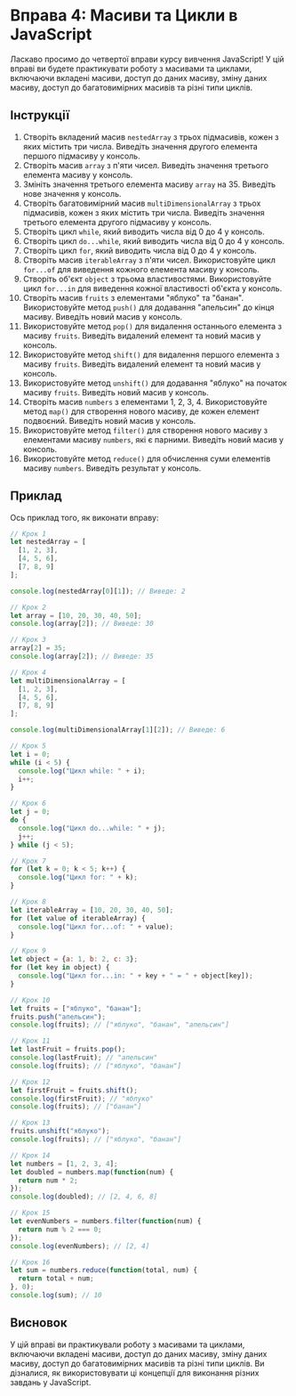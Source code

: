 # Вправа 4: Масиви та Цикли в JavaScript

Ласкаво просимо до четвертої вправи курсу вивчення JavaScript! У цій вправі ви будете практикувати роботу з масивами та циклами, включаючи вкладені масиви, доступ до даних масиву, зміну даних масиву, доступ до багатовимірних масивів та різні типи циклів.

## Інструкції

1. Створіть вкладений масив `nestedArray` з трьох підмасивів, кожен з яких містить три числа. Виведіть значення другого елемента першого підмасиву у консоль.
2. Створіть масив `array` з п'яти чисел. Виведіть значення третього елемента масиву у консоль.
3. Змініть значення третього елемента масиву `array` на 35. Виведіть нове значення у консоль.
4. Створіть багатовимірний масив `multiDimensionalArray` з трьох підмасивів, кожен з яких містить три числа. Виведіть значення третього елемента другого підмасиву у консоль.
5. Створіть цикл `while`, який виводить числа від 0 до 4 у консоль.
6. Створіть цикл `do...while`, який виводить числа від 0 до 4 у консоль.
7. Створіть цикл `for`, який виводить числа від 0 до 4 у консоль.
8. Створіть масив `iterableArray` з п'яти чисел. Використовуйте цикл `for...of` для виведення кожного елемента масиву у консоль.
9. Створіть об'єкт `object` з трьома властивостями. Використовуйте цикл `for...in` для виведення кожної властивості об'єкта у консоль.
10. Створіть масив `fruits` з елементами "яблуко" та "банан". Використовуйте метод `push()` для додавання "апельсин" до кінця масиву. Виведіть новий масив у консоль.
11. Використовуйте метод `pop()` для видалення останнього елемента з масиву `fruits`. Виведіть видалений елемент та новий масив у консоль.
12. Використовуйте метод `shift()` для видалення першого елемента з масиву `fruits`. Виведіть видалений елемент та новий масив у консоль.
13. Використовуйте метод `unshift()` для додавання "яблуко" на початок масиву `fruits`. Виведіть новий масив у консоль.
14. Створіть масив `numbers` з елементами 1, 2, 3, 4. Використовуйте метод `map()` для створення нового масиву, де кожен елемент подвоєний. Виведіть новий масив у консоль.
15. Використовуйте метод `filter()` для створення нового масиву з елементами масиву `numbers`, які є парними. Виведіть новий масив у консоль.
16. Використовуйте метод `reduce()` для обчислення суми елементів масиву `numbers`. Виведіть результат у консоль.

## Приклад

Ось приклад того, як виконати вправу:

```javascript
// Крок 1
let nestedArray = [
  [1, 2, 3],
  [4, 5, 6],
  [7, 8, 9]
];

console.log(nestedArray[0][1]); // Виведе: 2

// Крок 2
let array = [10, 20, 30, 40, 50];
console.log(array[2]); // Виведе: 30

// Крок 3
array[2] = 35;
console.log(array[2]); // Виведе: 35

// Крок 4
let multiDimensionalArray = [
  [1, 2, 3],
  [4, 5, 6],
  [7, 8, 9]
];

console.log(multiDimensionalArray[1][2]); // Виведе: 6

// Крок 5
let i = 0;
while (i < 5) {
  console.log("Цикл while: " + i);
  i++;
}

// Крок 6
let j = 0;
do {
  console.log("Цикл do...while: " + j);
  j++;
} while (j < 5);

// Крок 7
for (let k = 0; k < 5; k++) {
  console.log("Цикл for: " + k);
}

// Крок 8
let iterableArray = [10, 20, 30, 40, 50];
for (let value of iterableArray) {
  console.log("Цикл for...of: " + value);
}

// Крок 9
let object = {a: 1, b: 2, c: 3};
for (let key in object) {
  console.log("Цикл for...in: " + key + " = " + object[key]);
}

// Крок 10
let fruits = ["яблуко", "банан"];
fruits.push("апельсин");
console.log(fruits); // ["яблуко", "банан", "апельсин"]

// Крок 11
let lastFruit = fruits.pop();
console.log(lastFruit); // "апельсин"
console.log(fruits); // ["яблуко", "банан"]

// Крок 12
let firstFruit = fruits.shift();
console.log(firstFruit); // "яблуко"
console.log(fruits); // ["банан"]

// Крок 13
fruits.unshift("яблуко");
console.log(fruits); // ["яблуко", "банан"]

// Крок 14
let numbers = [1, 2, 3, 4];
let doubled = numbers.map(function(num) {
  return num * 2;
});
console.log(doubled); // [2, 4, 6, 8]

// Крок 15
let evenNumbers = numbers.filter(function(num) {
  return num % 2 === 0;
});
console.log(evenNumbers); // [2, 4]

// Крок 16
let sum = numbers.reduce(function(total, num) {
  return total + num;
}, 0);
console.log(sum); // 10
```

## Висновок

У цій вправі ви практикували роботу з масивами та циклами, включаючи вкладені масиви, доступ до даних масиву, зміну даних масиву, доступ до багатовимірних масивів та різні типи циклів. Ви дізналися, як використовувати ці концепції для виконання різних завдань у JavaScript.

